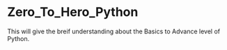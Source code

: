 # Zero_To_Hero_Python

This will give the breif understanding about the Basics to Advance level of Python.
